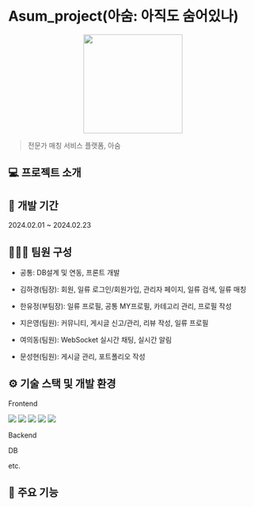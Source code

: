 # Asum_project(아숨: 아직도 숨어있나)
<p align="center">
    <img src="https://github.com/JiEunyoung/hoi_kiosk_project/assets/137987981/28231572-4700-4d74-b6e1-5be7fe678740" width="200px"/>
</p>

> 전문가 매칭 서비스 플랫폼, 아숨



## 💻 프로젝트 소개


## 📆 개발 기간
2024.02.01 ~ 2024.02.23

## 🧑‍🤝‍🧑 팀원 구성
- 공통: DB설계 및 연동, 프론트 개발

- 김하경(팀장): 회원, 일류 로그인/회원가입, 관리자 페이지, 일류 검색, 일류 매칭

- 한유정(부팀장): 일류 프로필, 공통 MY프로필, 카테고리 관리, 프로필 작성

- 지은영(팀원): 커뮤니티, 게시글 신고/관리, 리뷰 작성, 일류 프로필

- 여의동(팀원): WebSocket 실시간 채팅, 실시간 알림

- 문성현(팀원): 게시글 관리, 포트폴리오 작성

## ⚙️ 기술 스택 및 개발 환경
Frontend<br>

<img src="https://img.shields.io/badge/HTML5-E34F26?style=for-the-badge&logo=html5&logoColor=white"> <img src="https://img.shields.io/badge/CSS3-1572B6?style=for-the-badge&logo=css3&logoColor=white"> <img src="https://img.shields.io/badge/javascript-F7DF1E?style=for-the-badge&logo=javascript&logoColor=black"> <img src="https://img.shields.io/badge/bootstrap-7952B3?style=for-the-badge&logo=bootstrap&logoColor=white"> <img src="https://img.shields.io/badge/jquery-0769AD?style=for-the-badge&logo=jQuery&logoColor=white"/>

Backend<br>

DB<br>

etc.<br>

## 📌 주요 기능

